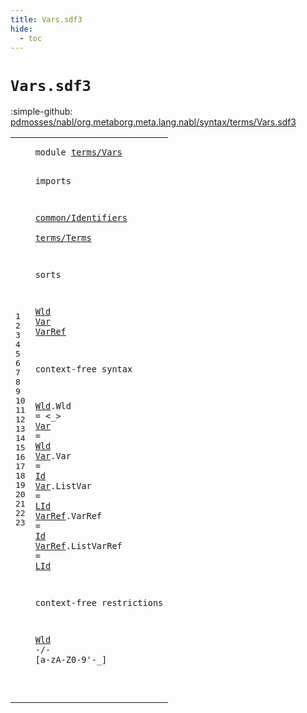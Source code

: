 ```yaml
---
title: Vars.sdf3
hide:
  - toc
---
```


# `Vars.sdf3`

:simple-github: [pdmosses/nabl/org.metaborg.meta.lang.nabl/syntax/terms/Vars.sdf3]

[pdmosses/nabl/org.metaborg.meta.lang.nabl/syntax/terms/Vars.sdf3]: https://github.com/pdmosses/nabl/blob/master/org.metaborg.meta.lang.nabl/syntax/terms/Vars.sdf3 "The source file on GitHub"

<div class="sdf3"><table class="highlighttable"><tbody><tr><td class="linenos"><div class="linenodiv"><pre><span></span>1
2
3
4
5
6
7
8
9
10
11
12
13
14
15
16
17
18
19
20
21
22
23
</pre></div></td>
<td class="code"><pre><code><span class="keyword">module</span> <a href="../Terms.sdf3#terms/Vars_74_84" id="terms/Vars_7_17" title="Referenced at ../Terms.sdf3 line 7">terms/Vars</a>

<span class="keyword">imports</span> 

  <a href="../../common/Identifiers.sdf3#common/Identifiers_7_25" id="common/Identifiers_31_49" title="Defined at ../../common/Identifiers.sdf3 line 1">common/Identifiers</a>  
  <a href="../Terms.sdf3#terms/Terms_7_18" id="terms/Terms_54_65" title="Defined at ../Terms.sdf3 line 1">terms/Terms</a>

<span class="keyword">sorts</span>

  <a href="#Wld_259_262" id="Wld_76_79" title="Referenced at line 23">Wld</a> <a href="../Terms.sdf3#Var_496_499" id="Var_80_83" title="Referenced at ../Terms.sdf3 line 25; ../../formulas/Propositions.sdf3 line 23">Var</a> <a href="../Terms.sdf3#VarRef_561_567" id="VarRef_84_90" title="Referenced at ../Terms.sdf3 line 33; ../../NameBindingLanguage.sdf3 line 153; ../../core/Scopes.sdf3 line 35; ../../formulas/Propositions.sdf3 line 23">VarRef</a>

<span class="keyword">context-free syntax</span>

  <a href="#Wld_259_262" id="Wld_115_118" title="Referenced at line 23">Wld</a>.<span class="cons_Constructor"><span id="Wld_119_122" title="Not referenced locally, nor via imports">Wld</span></span> = &lt;<span class="cons_String">_</span>&gt; 
  <a href="../Terms.sdf3#Var_496_499" id="Var_132_135" title="Referenced at ../Terms.sdf3 line 25; ../../formulas/Propositions.sdf3 line 23">Var</a> = <a href="#Wld_76_79" id="Wld_138_141" title="Defined at line 10, 14">Wld</a> 
  <a href="../Terms.sdf3#Var_496_499" id="Var_145_148" title="Referenced at ../Terms.sdf3 line 25; ../../formulas/Propositions.sdf3 line 23">Var</a>.<span class="cons_Constructor"><span id="Var_149_152" title="Not referenced locally, nor via imports">Var</span></span> = <a href="../../common/Identifiers.sdf3#Id_36_38" id="Id_155_157" title="Defined at ../../common/Identifiers.sdf3 line 5, 9, 11, 25, 26, 27">Id</a> 
  <a href="../Terms.sdf3#Var_496_499" id="Var_161_164" title="Referenced at ../Terms.sdf3 line 25; ../../formulas/Propositions.sdf3 line 23">Var</a>.<span class="cons_Constructor"><span id="ListVar_165_172" title="Not referenced locally, nor via imports">ListVar</span></span> = <a href="../../common/Identifiers.sdf3#LId_39_42" id="LId_175_178" title="Defined at ../../common/Identifiers.sdf3 line 5, 10, 28">LId</a> 
  <a href="../Terms.sdf3#VarRef_561_567" id="VarRef_182_188" title="Referenced at ../Terms.sdf3 line 33; ../../NameBindingLanguage.sdf3 line 153; ../../core/Scopes.sdf3 line 35; ../../formulas/Propositions.sdf3 line 23">VarRef</a>.<span class="cons_Constructor"><span id="VarRef_189_195" title="Not referenced locally, nor via imports">VarRef</span></span> = <a href="../../common/Identifiers.sdf3#Id_36_38" id="Id_198_200" title="Defined at ../../common/Identifiers.sdf3 line 5, 9, 11, 25, 26, 27">Id</a> 
  <a href="../Terms.sdf3#VarRef_561_567" id="VarRef_204_210" title="Referenced at ../Terms.sdf3 line 33; ../../NameBindingLanguage.sdf3 line 153; ../../core/Scopes.sdf3 line 35; ../../formulas/Propositions.sdf3 line 23">VarRef</a>.<span class="cons_Constructor"><span id="ListVarRef_211_221" title="Not referenced locally, nor via imports">ListVarRef</span></span> = <a href="../../common/Identifiers.sdf3#LId_39_42" id="LId_224_227" title="Defined at ../../common/Identifiers.sdf3 line 5, 10, 28">LId</a> 

<span class="keyword">context-free restrictions</span>

  <a href="#Wld_76_79" id="Wld_259_262" title="Defined at line 10, 14">Wld</a> -/- [<span class="cons_Regular">a</span>-<span class="cons_Regular">z</span><span class="cons_Regular">A</span>-<span class="cons_Regular">Z</span><span class="cons_Regular">0</span>-<span class="cons_Regular">9</span>\'\-\_]

</code></pre></td></tr></tbody></table></div>